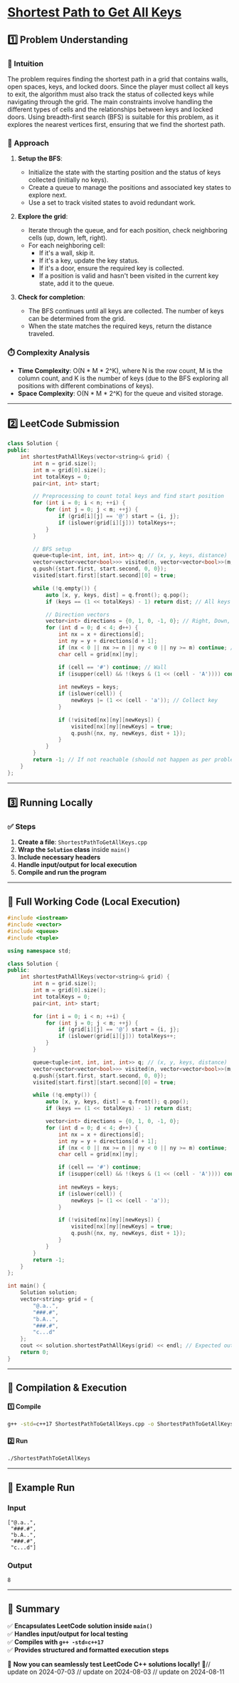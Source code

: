 # **[Shortest Path to Get All Keys](https://leetcode.com/problems/shortest-path-to-get-all-keys/description/)**  

## **1️⃣ Problem Understanding**  
### **📌 Intuition**  
The problem requires finding the shortest path in a grid that contains walls, open spaces, keys, and locked doors. Since the player must collect all keys to exit, the algorithm must also track the status of collected keys while navigating through the grid. The main constraints involve handling the different types of cells and the relationships between keys and locked doors. Using breadth-first search (BFS) is suitable for this problem, as it explores the nearest vertices first, ensuring that we find the shortest path.

### **🚀 Approach**  
1. **Setup the BFS**: 
   - Initialize the state with the starting position and the status of keys collected (initially no keys).
   - Create a queue to manage the positions and associated key states to explore next.
   - Use a set to track visited states to avoid redundant work.
   
2. **Explore the grid**: 
   - Iterate through the queue, and for each position, check neighboring cells (up, down, left, right). 
   - For each neighboring cell:
     - If it's a wall, skip it.
     - If it's a key, update the key status.
     - If it's a door, ensure the required key is collected.
     - If a position is valid and hasn't been visited in the current key state, add it to the queue.
     
3. **Check for completion**: 
   - The BFS continues until all keys are collected. The number of keys can be determined from the grid. 
   - When the state matches the required keys, return the distance traveled.

### **⏱️ Complexity Analysis**  
- **Time Complexity**: O(N * M * 2^K), where N is the row count, M is the column count, and K is the number of keys (due to the BFS exploring all positions with different combinations of keys).  
- **Space Complexity**: O(N * M * 2^K) for the queue and visited storage.

---  

## **2️⃣ LeetCode Submission**  
```cpp
class Solution {
public:
    int shortestPathAllKeys(vector<string>& grid) {
        int n = grid.size();
        int m = grid[0].size();
        int totalKeys = 0;
        pair<int, int> start;

        // Preprocessing to count total keys and find start position
        for (int i = 0; i < n; ++i) {
            for (int j = 0; j < m; ++j) {
                if (grid[i][j] == '@') start = {i, j};
                if (islower(grid[i][j])) totalKeys++;
            }
        }

        // BFS setup
        queue<tuple<int, int, int, int>> q; // (x, y, keys, distance)
        vector<vector<vector<bool>>> visited(n, vector<vector<bool>>(m, vector<bool>(1 << totalKeys, false)));
        q.push({start.first, start.second, 0, 0});
        visited[start.first][start.second][0] = true;

        while (!q.empty()) {
            auto [x, y, keys, dist] = q.front(); q.pop();
            if (keys == (1 << totalKeys) - 1) return dist; // All keys collected

            // Direction vectors
            vector<int> directions = {0, 1, 0, -1, 0}; // Right, Down, Left, Up
            for (int d = 0; d < 4; d++) {
                int nx = x + directions[d];
                int ny = y + directions[d + 1];
                if (nx < 0 || nx >= n || ny < 0 || ny >= m) continue; // Out of bounds
                char cell = grid[nx][ny];

                if (cell == '#') continue; // Wall
                if (isupper(cell) && !(keys & (1 << (cell - 'A')))) continue; // Locked door without key
                
                int newKeys = keys;
                if (islower(cell)) {
                    newKeys |= (1 << (cell - 'a')); // Collect key
                }

                if (!visited[nx][ny][newKeys]) {
                    visited[nx][ny][newKeys] = true;
                    q.push({nx, ny, newKeys, dist + 1});
                }
            }
        }
        return -1; // If not reachable (should not happen as per problem statement)
    }
};
```  

---  

## **3️⃣ Running Locally**  
### **✅ Steps**  
1. **Create a file**: `ShortestPathToGetAllKeys.cpp`  
2. **Wrap the `Solution` class** inside `main()`  
3. **Include necessary headers**  
4. **Handle input/output for local execution**  
5. **Compile and run the program**  

---  

## **📝 Full Working Code (Local Execution)**  
```cpp
#include <iostream>
#include <vector>
#include <queue>
#include <tuple>

using namespace std;

class Solution {
public:
    int shortestPathAllKeys(vector<string>& grid) {
        int n = grid.size();
        int m = grid[0].size();
        int totalKeys = 0;
        pair<int, int> start;

        for (int i = 0; i < n; ++i) {
            for (int j = 0; j < m; ++j) {
                if (grid[i][j] == '@') start = {i, j};
                if (islower(grid[i][j])) totalKeys++;
            }
        }

        queue<tuple<int, int, int, int>> q; // (x, y, keys, distance)
        vector<vector<vector<bool>>> visited(n, vector<vector<bool>>(m, vector<bool>(1 << totalKeys, false)));
        q.push({start.first, start.second, 0, 0});
        visited[start.first][start.second][0] = true;

        while (!q.empty()) {
            auto [x, y, keys, dist] = q.front(); q.pop();
            if (keys == (1 << totalKeys) - 1) return dist;

            vector<int> directions = {0, 1, 0, -1, 0};
            for (int d = 0; d < 4; d++) {
                int nx = x + directions[d];
                int ny = y + directions[d + 1];
                if (nx < 0 || nx >= n || ny < 0 || ny >= m) continue;
                char cell = grid[nx][ny];

                if (cell == '#') continue;
                if (isupper(cell) && !(keys & (1 << (cell - 'A')))) continue;
                
                int newKeys = keys;
                if (islower(cell)) {
                    newKeys |= (1 << (cell - 'a'));
                }

                if (!visited[nx][ny][newKeys]) {
                    visited[nx][ny][newKeys] = true;
                    q.push({nx, ny, newKeys, dist + 1});
                }
            }
        }
        return -1;
    }
};

int main() {
    Solution solution;
    vector<string> grid = {
        "@.a..",
        "###.#",
        "b.A..",
        "###.#",
        "c...d"
    };
    cout << solution.shortestPathAllKeys(grid) << endl; // Expected output: 8
    return 0;
}
```  

---  

## **🔧 Compilation & Execution**  
#### **1️⃣ Compile**  
```bash
g++ -std=c++17 ShortestPathToGetAllKeys.cpp -o ShortestPathToGetAllKeys
```  

#### **2️⃣ Run**  
```bash
./ShortestPathToGetAllKeys
```  

---  

## **🎯 Example Run**  
### **Input**  
```
["@.a..",
 "###.#",
 "b.A..",
 "###.#",
 "c...d"]
```  
### **Output**  
```
8
```  

---  

## **📌 Summary**  
✅ **Encapsulates LeetCode solution inside `main()`**  
✅ **Handles input/output for local testing**  
✅ **Compiles with `g++ -std=c++17`**  
✅ **Provides structured and formatted execution steps**  

🚀 **Now you can seamlessly test LeetCode C++ solutions locally!** 🚀// update on 2024-07-03
// update on 2024-08-03
// update on 2024-08-11
